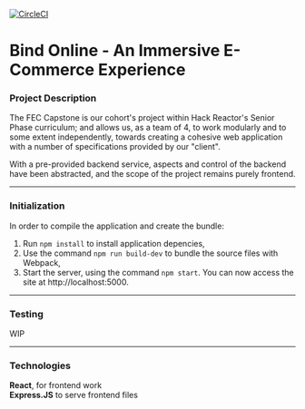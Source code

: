 [![CircleCI](https://circleci.com/gh/TeamClassix/Bind.svg?style=shield)](https://circleci.com/gh/TeamClassix/Bind)

# Bind Online - An Immersive E-Commerce Experience

### Project Description
The FEC Capstone is our cohort's project within Hack Reactor's Senior Phase curriculum; and allows us, as a team of 4, to work modularly and to some extent independently, towards creating a cohesive web application with a number of specifications provided by our "client".

With a pre-provided backend service, aspects and control of the backend have been abstracted, and the scope of the project remains purely frontend.
____________
### Initialization

In order to compile the application and create the bundle:
1. Run `npm install` to install application depencies,
2. Use the command `npm run build-dev` to bundle the source files with Webpack,
3. Start the server, using the command `npm start`. You can now access the site at http://localhost:5000.
__________
### Testing
WIP
__________
### Technologies
**React**, for frontend work\
**Express.JS** to serve frontend files
